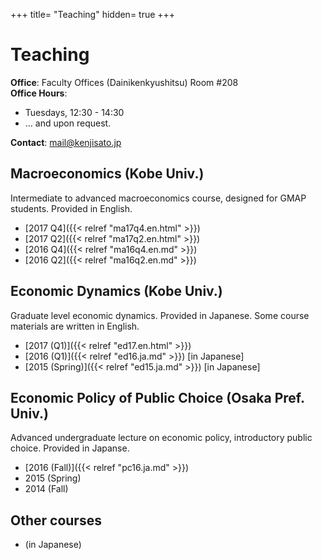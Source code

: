 +++
title= "Teaching"
hidden= true
+++

# Teaching

**Office**: Faculty Offices (Dainikenkyushitsu) Room #208<br>
**Office Hours**:

- Tuesdays, 12:30 - 14:30
- ... and upon request.

**Contact**: mail@kenjisato.jp


## Macroeconomics (Kobe Univ.)

Intermediate to advanced macroeconomics course, designed for GMAP students. Provided in English.

- [2017 Q4]({{< relref "ma17q4.en.html" >}})
- [2017 Q2]({{< relref "ma17q2.en.html" >}})
- [2016 Q4]({{< relref "ma16q4.en.md" >}})
- [2016 Q2]({{< relref "ma16q2.en.md" >}})

## Economic Dynamics (Kobe Univ.)

Graduate level economic dynamics. Provided in Japanese. Some course materials are written in English.

- [2017 (Q1)]({{< relref "ed17.en.html" >}})
- [2016 (Q1)]({{< relref "ed16.ja.md" >}}) [in Japanese]
- [2015 (Spring)]({{< relref "ed15.ja.md" >}}) [in Japanese]


## Economic Policy of Public Choice (Osaka Pref. Univ.)

Advanced undergraduate lecture on economic policy, introductory public choice. Provided in Japanse.  

- [2016 (Fall)]({{< relref "pc16.ja.md" >}})
- 2015 (Spring)
- 2014 (Fall)

## Other courses

-  (in Japanese)
